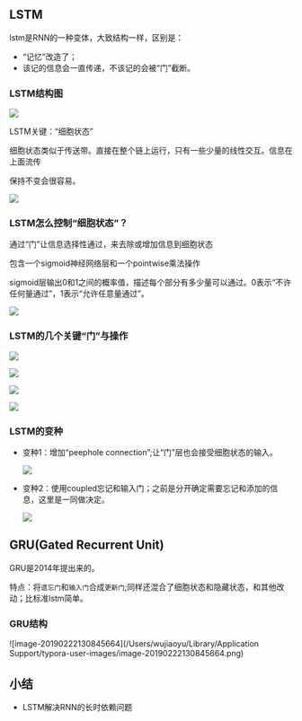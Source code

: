## LSTM

lstm是RNN的一种变体，大致结构一样，区别是：

- “记忆”改造了；
- 该记的信息会一直传递，不该记的会被“门”截断。

### LSTM结构图



![](https://ws4.sinaimg.cn/large/006tKfTcly1g0f4jpvoovj30x40gk0ws.jpg)

LSTM关键：“细胞状态”

细胞状态类似于传送带。直接在整个链上运行，只有一些少量的线性交互。信息在上面流传

保持不变会很容易。

![](https://ws4.sinaimg.cn/large/006tKfTcly1g0f4psgkydj30nk0cudhb.jpg)

### LSTM怎么控制“细胞状态”？

通过“门”让信息选择性通过，来去除或增加信息到细胞状态

包含一个sigmoid神经网络层和一个pointwise乘法操作

sigmoid层输出0和1之间的概率值，描述每个部分有多少量可以通过。0表示“不许任何量通过”，1表示“允许任意量通过”。

![](https://ws2.sinaimg.cn/large/006tKfTcly1g0f4tnhak8j30ck0akwes.jpg)





### LSTM的几个关键“门”与操作

![](https://ws1.sinaimg.cn/large/006tKfTcly1g0f4uq1avdj30wo0hy787.jpg)



![ ](https://ws2.sinaimg.cn/large/006tKfTcly1g0f4vgd1i5j30xq0j4wj2.jpg)

![](https://ws3.sinaimg.cn/large/006tKfTcly1g0f4wecss9j30zs0jojw1.jpg)

![](https://ws1.sinaimg.cn/large/006tKfTcly1g0f4xiqj31j30ym0joq8o.jpg)

### LSTM的变种

- 变种1：增加“peephole connection”;让“门”层也会接受细胞状态的输入。

  ![](https://ws2.sinaimg.cn/large/006tKfTcly1g0f5092frmj310a0by41f.jpg)

- 变种2：使用coupled忘记和输入门；之前是分开确定需要忘记和添加的信息，这里是一同做决定。

  ![](https://ws3.sinaimg.cn/large/006tKfTcly1g0f51hop6rj30yo0bc0uj.jpg)

## GRU(Gated Recurrent Unit)

GRU是2014年提出来的。

特点：将`遗忘门`和`输入门`合成`更新门`;同样还混合了细胞状态和隐藏状态，和其他改动；比标准lstm简单。

### GRU结构

![image-20190222130845664](/Users/wujiaoyu/Library/Application Support/typora-user-images/image-20190222130845664.png)

## 小结

- LSTM解决RNN的长时依赖问题